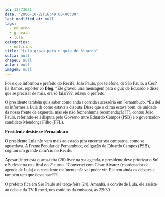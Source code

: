 ```yaml
---
id: 12373671
date: "2006-10-22T16:49:00+00:00"
last_modified_at: null
tags:
  - eduardo
  - gravata
  - lula
categories:
  - noticias
title: "Lula grava para o guia de Eduardo"
sutia: null
chapeu: null
autor: null
imagem: null
---
```

<p><P><FONT face=Verdana>Foi o que informou o prefeito do Recife, João Paulo, por telefone, de São Paulo, a Cec?lia Ramos, repórter do <STRONG>Blog</STRONG>. “Ele gravou uma mensagem para o guia de Eduardo e disse que se precisar de mais, era só falar???, relatou o prefeito.</FONT></P></p>
<p><P><FONT face=Verdana>O presidente também quis saber como anda a corrida sucessória em Pernambuco. “Eu dei os informes a Lula de como estava a disputa. Disse que o clima estava bom, de unidade da nossa frente de esquerda, mas ele não fez nenhuma recomendação???, contou João Paulo, referindo-se à disputa pelo Governo entre Eduardo Campos (PSB) e o governador-candidato Mendonça Filho (PFL).</FONT></P></p>
<p><P><FONT face=Verdana><STRONG>Presidente&nbsp;desiste de Pernambuco</STRONG></FONT></P></p>
<p><P><FONT face=Verdana>O presidente Lula não vem mais ao estado para encerrar sua campanha, como se aguardava. A Frente Popular de Pernambuco, coligação de Eduardo Campos (PSB), cogitou um grande com?cio no Recife. </FONT></P></p>
<p><P><FONT face=Verdana>Apesar de ter esta quarta-feira (26) livre na sua agenda, o presidente deve priorizar o Sul e Sudeste na reta final do 2º turno. “Conversei com César Alvarez (coordenador da agenda de Lula) e o presidente realmente não vai poder vir. Ele tem ainda os debates e também tem que descansar???. </FONT></P></p>
<p><P><FONT face=Verdana>O prefeito fica em São Paulo até terça-feira (24). Amanhã, a convite de Lula, ele assiste ao debate da TV Record, nos estúdios da emissora, às 22h30.</FONT>&nbsp; </P> </p>
